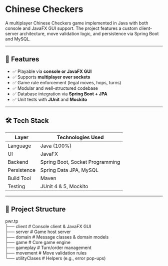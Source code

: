 # Chinese Checkers

A multiplayer Chinese Checkers game implemented in Java with both console and JavaFX GUI support. The project features a custom client-server architecture, move validation logic, and persistence via Spring Boot and MySQL.

---

## 🧩 Features

- ✅ Playable via **console or JavaFX GUI**
- ✅ Supports **multiplayer over sockets**
- ✅ Game rule enforcement (legal moves, hops, turns)
- ✅ Modular and well-structured codebase
- ✅ Database integration via **Spring Boot + JPA**
- ✅ Unit tests with **JUnit** and **Mockito**

---

## 🛠️ Tech Stack

| Layer        | Technologies Used                       |
|-------------|-------------------------------------------|
| Language     | Java (100%)                              |
| UI           | JavaFX                                   |
| Backend      | Spring Boot, Socket Programming          |
| Persistence  | Spring Data JPA, MySQL                   |
| Build Tool   | Maven                                    |
| Testing      | JUnit 4 & 5, Mockito                     |

---

## 📁 Project Structure

pwr.tp  
├── client       # Console client & JavaFX GUI  
├── server       # Game host server  
├── domain       # Message classes & domain models  
├── game         # Core game engine  
├── gameplay     # Turn/order management  
├── movement     # Move validation rules  
└── utilityClases # Helpers (e.g., error pop-ups)

